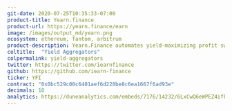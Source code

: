 ```yaml
---
git-date: 2020-07-25T10:35:33-07:00
product-title: Yearn.finance
product-url: https://yearn.finance/earn
image: /images/output_md/yearn.png
ecosystem: ethereum, fantom, arbitrum
product-description: Yearn.Finance automates yield-maximizing profit switching opportunities for liquidity providers and yield farmers.
coltitle:  "Yield Aggregators"
colpermalink: yield-aggregators
twitter: https://twitter.com/iearnfinance
github: https://github.com/iearn-finance
ticker: YFI
contract: "0x0bc529c00c6401aef6d220be8c6ea1667f6ad93e"
decimals: 18
analytics: https://duneanalytics.com/embeds/7176/14232/6LxCwQ6eWPEZ4ifkWEPLwpdNH2OWWecra7hbB5iM
---
```

